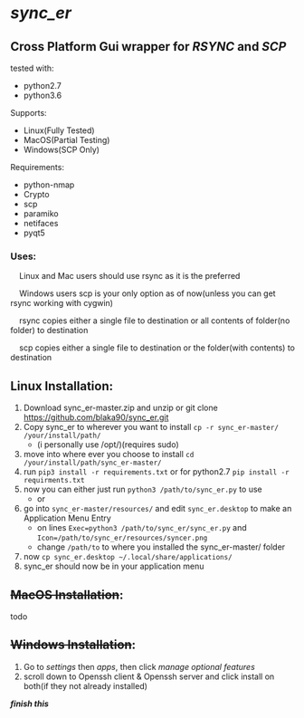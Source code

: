 # **_sync_er_**



## Cross Platform Gui wrapper for **_RSYNC_** and **_SCP_**


tested with:
- python2.7
- python3.6

Supports:
- Linux(Fully Tested)
- MacOS(Partial Testing)
- Windows(SCP Only)

Requirements:
- python-nmap
- Crypto
- scp
- paramiko
- netifaces
- pyqt5

### Uses:

&nbsp; &nbsp; Linux and Mac users should use rsync as it is the preferred

&nbsp; &nbsp; Windows users scp is your only option as of now(unless you can get rsync working with cygwin)
  
&nbsp; &nbsp; rsync copies either a single file to destination or all contents of folder(no folder) to destination
  
&nbsp; &nbsp; scp copies either a single file to destination or the folder(with contents) to destination

## Linux Installation:
1. Download sync_er-master.zip and unzip or git clone https://github.com/blaka90/sync_er.git
2. Copy sync_er to wherever you want to install `cp -r sync_er-master/ /your/install/path/`
   - (i personally use /opt/)(requires sudo)
3. move into where ever you choose to install `cd /your/install/path/sync_er-master/`
4. run `pip3 install -r requirements.txt` or for python2.7 `pip install -r requirments.txt`
5. now you can either just run `python3 /path/to/sync_er.py` to use
   - or
6. go into `sync_er-master/resources/` and edit `sync_er.desktop` to make an Application Menu Entry
   - on lines `Exec=python3 /path/to/sync_er/sync_er.py` and `Icon=/path/to/sync_er/resources/syncer.png`
   - change `/path/to` to where you installed the sync_er-master/ folder
7. now `cp sync_er.desktop ~/.local/share/applications/`
8. sync_er should now be in your application menu

## ~~MacOS Installation~~:
todo
## ~~Windows Installation~~:
1. Go to _settings_ then _apps_, then click _manage optional features_
2. scroll down to Openssh client & Openssh server and click install on both(if they not already installed)

**_finish this_**
